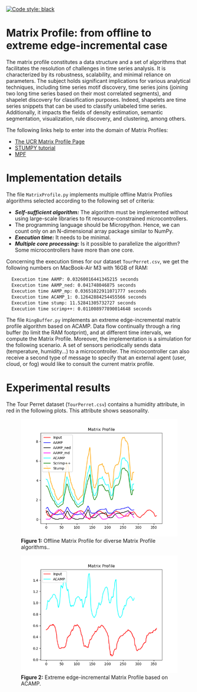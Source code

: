 [![Code style: black](https://img.shields.io/badge/code%20style-black-000000.svg)](https://github.com/psf/black)

# Matrix Profile: from offline to extreme edge-incremental case

The matrix profile constitutes a data structure and a set of algorithms that facilitates the resolution of challenges in time series analysis. It is characterized by its robustness, scalability, and minimal reliance on parameters. The subject holds significant implications for various analytical techniques, including time series motif discovery, time series joins (joining two long time series based on their most correlated segments), and shapelet discovery for classification purposes. Indeed, shapelets are time series snippets that can be used to classify unlabeled time series. Additionally, it impacts the fields of density estimation, semantic segmentation, visualization, rule discovery, and clustering, among others.

The following links help to enter into the domain of Matrix Profiles:

- [The UCR Matrix Profile Page](https://www.cs.ucr.edu/~eamonn/MatrixProfile.html)
- [STUMPY tutorial](https://stumpy.readthedocs.io/en/latest/tutorials.html)
- [MPF](https://matrixprofile.org/)

# Implementation details

The file `MatrixProfile.py` implements multiple offline Matrix Profiles algorithms selected according to the following set of criteria:

- ***Self-sufficient algorithm:*** The algorithm must be implemented without using large-scale libraries to fit resource-constrained microcontrollers. 
- The programming language should be Micropython. Hence, we can count only on an N-dimensional array package similar to NumPy.
- ***Execution time:*** It needs to be minimal.
- ***Multiple core processing:*** Is it possible to parallelize the algorithm? Some microcontrollers have more than one core.

Concerning the execution times for our dataset `TourPerret.csv`, we get the following numbers on MacBook-Air M3 with 16GB of RAM:
``` 
  Execution time AAMP: 0.03260016441345215 seconds
  Execution time AAMP_ned: 0.041748046875 seconds
  Execution time AAMP_mp: 0.03651022911071777 seconds
  Execution time ACAMP_1: 0.12642884254455566 seconds
  Execution time stump: 11.52841305732727 seconds
  Execution time scrimp++: 0.011008977890014648 seconds
``` 
The file `RingBuffer.py` implements an extreme edge-incremental matrix profile algorithm based on ACAMP. Data flow continually through a ring buffer (to limit the RAM footprint), and at different time intervals, we compute the Matrix Profile. Moreover, the implementation is a simulation for the following scenario. A set of sensors periodically sends data (temperature, humidity...) to a microcontroller. The microcontroller can also receive a second type of message to specify that an external agent (user, cloud, or fog) would like to consult the current matrix profile.

# Experimental results

The Tour Perret dataset (`TourPerret.csv`) contains a humidity attribute, in red in the following plots. This attribute shows seasonality.

<figure>
    <img src="Figure_1.png"
         alt="Offline Matrix Profile">
    <figcaption><b>Figure 1:</b> Offline Matrix Profile for diverse Matrix Profile algorithms..</figcaption>
</figure>

<figure>
    <img src="Figure_11.png"
         alt="Extreme edge-incremental Matrix Profile">
    <figcaption><b>Figure 2:</b> Extreme edge-incremental Matrix Profile based on ACAMP.</figcaption>
</figure>

<p></p>

  

